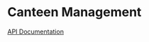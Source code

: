 # Canteen Management

[API Documentation](https://github.com/ilyasbabu/canteen_management_backend/blob/master/api_doc.md)